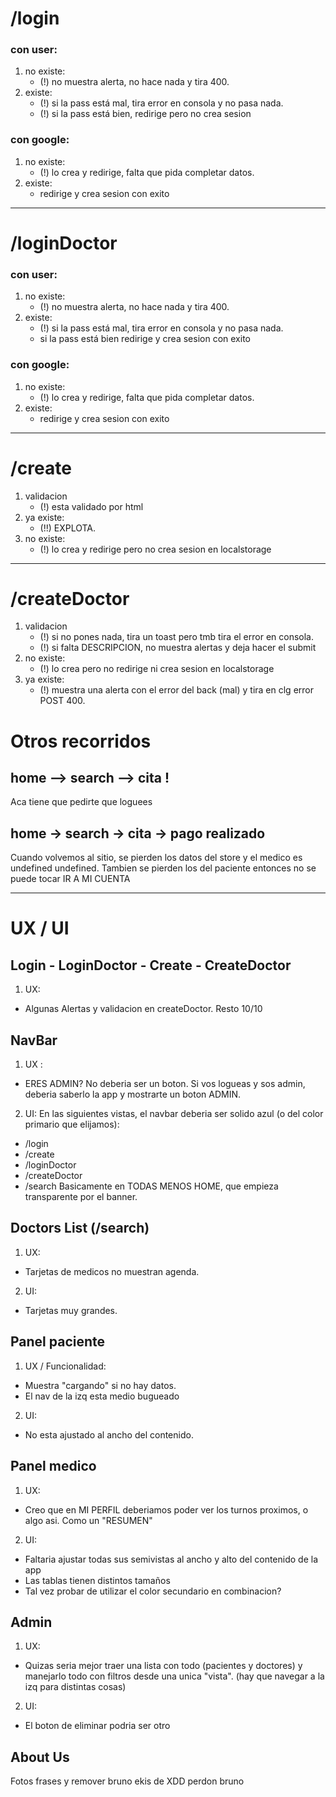 # /login

### con user:

1. no existe:
   - (!) no muestra alerta, no hace nada y tira 400.
2. existe:
   - (!) si la pass está mal, tira error en consola y no pasa nada.
   - (!) si la pass está bien, redirige pero no crea sesion

### con google:

1. no existe:
   - (!) lo crea y redirige, falta que pida completar datos.
2. existe:
   - redirige y crea sesion con exito

---

# /loginDoctor

### con user:

1. no existe:
   - (!) no muestra alerta, no hace nada y tira 400.
2. existe:
   - (!) si la pass está mal, tira error en consola y no pasa nada.
   - si la pass está bien redirige y crea sesion con exito

### con google:

1. no existe:
   - (!) lo crea y redirige, falta que pida completar datos.
2. existe:
   - redirige y crea sesion con exito

---

# /create

1. validacion
   - (!) esta validado por html
2. ya existe:
   - (!!) EXPLOTA.
3. no existe:
   - (!) lo crea y redirige pero no crea sesion en localstorage

---

# /createDoctor

1. validacion
   - (!) si no pones nada, tira un toast pero tmb tira el error en consola.
   - (!) si falta DESCRIPCION, no muestra alertas y deja hacer el submit  
2. no existe:
   - (!) lo crea pero no redirige ni crea sesion en localstorage
3. ya existe:
   - (!) muestra una alerta con el error del back (mal) y tira en clg error POST 400.

# Otros recorridos
## home --> search --> cita !
Aca tiene que pedirte que loguees

## home -> search -> cita -> pago realizado
Cuando volvemos al sitio, se pierden los datos del store y el medico es undefined undefined.
Tambien se pierden los del paciente entonces no se puede tocar IR A MI CUENTA


---

# UX / UI

## Login - LoginDoctor - Create - CreateDoctor
1. UX:
- Algunas Alertas y validacion en createDoctor. Resto 10/10

## NavBar
1. UX :
- ERES ADMIN? No deberia ser un boton. Si vos logueas y sos admin, deberia saberlo la app y mostrarte un boton ADMIN.

2. UI:
En las siguientes vistas, el navbar deberia ser solido azul (o del color primario que elijamos):
- /login
- /create
- /loginDoctor
- /createDoctor
- /search
Basicamente en TODAS MENOS HOME, que empieza transparente por el banner.

## Doctors List (/search)
1. UX:
- Tarjetas de medicos no muestran agenda.
2. UI:
- Tarjetas muy grandes.

## Panel paciente
1. UX / Funcionalidad:
- Muestra "cargando" si no hay datos.
- El nav de la izq esta medio bugueado

2. UI:
- No esta ajustado al ancho del contenido.

## Panel medico
1. UX:
- Creo que en MI PERFIL deberiamos poder ver los turnos proximos, o algo asi. Como un "RESUMEN"
2. UI:
- Faltaria ajustar todas sus semivistas al ancho y alto del contenido de la app
- Las tablas tienen distintos tamaños
- Tal vez probar de utilizar el color secundario en combinacion?

## Admin
1. UX:
- Quizas seria mejor traer una lista con todo (pacientes y doctores) y manejarlo todo con filtros desde una unica "vista". (hay que navegar a la izq para distintas cosas)
2. UI:
- El boton de eliminar podria ser otro

## About Us
Fotos frases y remover bruno ekis de XDD perdon bruno
